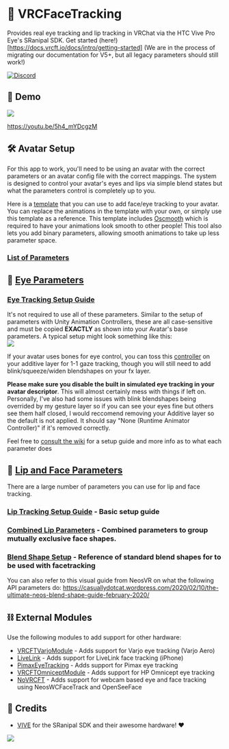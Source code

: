 ﻿# 👀 VRCFaceTracking

Provides real eye tracking and lip tracking in VRChat via the HTC Vive Pro Eye's SRanipal SDK.
Get started (here!)[https://docs.vrcft.io/docs/intro/getting-started] (We are in the process of migrating our documentation for V5+, but all legacy parameters should still work!)

[![Discord](https://discord.com/api/guilds/849300336128032789/widget.png)](https://discord.gg/Fh4FNehzKn)

## 🎥 Demo

[![](https://i.imgur.com/kMVd5vX.gif)](https://youtu.be/5h4_mYDcgzM)

https://youtu.be/5h4_mYDcgzM

## 🛠 Avatar Setup

For this app to work, you'll need to be using an avatar with the correct parameters or an avatar config file with the correct mappings. The system is designed to control your avatar's eyes and lips via simple blend states but what the parameters control is completely up to you.

Here is a [template](https://github.com/Adjerry91/VRCFaceTracking-Templates) that you can use to add face/eye tracking to your avatar. You can replace the animations in the template with your own, or simply use this template as a reference. This template includes [Oscmooth](https://github.com/Adjerry91/OSCmooth/releases/tag/V1.1.1-BETA) which is required to have your animations look smooth to other people! This tool also lets you add binary parameters, allowing smooth animations to take up less parameter space.

### [List of Parameters](https://docs.vrcft.io/docs/tutorial-avatars/tutorial-avatars-extras/parameters/)

## 👀 [Eye Parameters](https://docs.vrcft.io/docs/tutorial-avatars/tutorial-avatars-extras/parameters/#eye-tracking-parameters)

### [Eye Tracking Setup Guide](https://github.com/benaclejames/VRCFaceTracking/wiki/Eye-Tracking-Setup)

It's not required to use all of these parameters. Similar to the setup of parameters with Unity Animation Controllers, these are all case-sensitive and must be copied **EXACTLY** as shown into your Avatar's base parameters. A typical setup might look something like this:<br>
![](https://i.imgur.com/kfJD1Bl.png)

If your avatar uses bones for eye control, you can toss this [controller](https://github.com/Adjerry91/VRCFaceTracking-Templates/tree/main/Assets/VRCFaceTracking/VRCFT%20Templates) on your additive layer for 1-1 gaze tracking, though you will still need to add blink/squeeze/widen blendshapes on your fx layer.

**Please make sure you disable the built in simulated eye tracking in your avatar descriptor**. This will almost certainly mess with things if left on. Personally, I've also had some issues with blink blendshapes being overrided by my gesture layer so if you can see your eyes fine but others see them half closed, I would reccomend removing your Additive layer so the default is not applied. It should say "None (Runtime Animator Controller)" if it's removed correctly.

Feel free to [consult the wiki](https://github.com/benaclejames/VRCFaceTracking/wiki/Eye-Tracking-Setup) for a setup guide and more info as to what each parameter does

## :lips: [Lip and Face Parameters](https://docs.vrcft.io/docs/tutorial-avatars/tutorial-avatars-extras/parameters/#expression-tracking-parameters)

There are a large number of parameters you can use for lip and face tracking. 

### [Lip Tracking Setup Guide](https://github.com/benaclejames/VRCFaceTracking/wiki/Lip-Tracking-Setup) - Basic setup guide

### [Combined Lip Parameters](https://github.com/benaclejames/VRCFaceTracking/wiki/Parameters#combined-lip-parameters) - Combined parameters to group mutually exclusive face shapes.

### [Blend Shape Setup](https://github.com/benaclejames/VRCFaceTracking/wiki/Blend-Shapes-Setup) - Reference of standard blend shapes for to be used with facetracking

You can also refer to this visual guide from NeosVR on what the following API parameters do: https://casuallydotcat.wordpress.com/2020/02/10/the-ultimate-neos-blend-shape-guide-february-2020/

## ⛓ External Modules

Use the following modules to add support for other hardware:

* [VRCFTVarjoModule](https://github.com/m3gagluk/VRCFTVarjoModule) - Adds support for Varjo eye tracking (Varjo Aero)
* [LiveLink](https://github.com/Dazbme/VRCFaceTracking-LiveLink) - Adds support for LiveLink face tracking (iPhone)
* [PimaxEyeTracking](https://github.com/Dazbme/VRCFaceTracking-LiveLink/tree/PimaxEyeTracking) - Adds support for Pimax eye tracking
* [VRCFTOmniceptModule](https://github.com/200Tigersbloxed/VRCFTOmniceptModule) - Adds support for HP Omnicept eye tracking
* [NoVRCFT](https://github.com/dfgHiatus/NoVRCFT) - Adds support for webcam based eye and face tracking using NeosWCFaceTrack and OpenSeeFace

## 👋 Credits

* [VIVE](https://www.vive.com/) for the SRanipal SDK and their awesome hardware! ❤

![](https://i.imgur.com/HDAhf8d.jpg)
